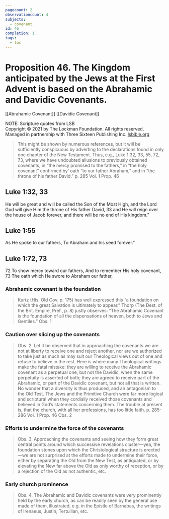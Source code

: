 ```yaml
---
pagecount: 2
observationcount: 4
subjects:
  - covenant
id: 46
completion: 1
tags:
  - toc
---
```

# Proposition 46. The Kingdom anticipated by the Jews at the First Advent is based on the Abrahamic and Davidic Covenants.

[[Abrahamic Covenant]]
[[Davidic Covenant]]

NOTE: Scripture quotes from LSB  
Copyright © 2021 by The Lockman Foundation. All rights reserved.  
Managed in partnership with Three Sixteen Publishing Inc. [lsbible.org](https://www.lsbible.org/)

>This might be shown by numerous references, but it will be sufficiently conspicuous by adverting to the declarations found in only one chapter of the New Testament. Thus, e.g., Luke 1:32, 33, 55, 72, 73, where we have undoubted allusions to previously obtained covenants, in “the mercy promised to the fathers,” in “the holy covenant” confirmed by’ oath “to our father Abraham,” and in “the throne of his father David.”
>p. 285 Vol. 1 Prop. 46

## Luke 1:32, 33
He will be great and will be called the Son of the Most High, and the Lord God will give Him the throne of His father David, 33 and He will reign over the house of Jacob forever, and there will be no end of His kingdom.”

## Luke 1:55
As He spoke to our fathers,
To Abraham and his seed forever.”

## Luke 1:72, 73
72 To show mercy toward our fathers,
And to remember His holy covenant,
73 The oath which He swore to Abraham our father,
### Abrahamic covenant is the foundation
>Kurtz (His. Old Cov. p. 175) has well expressed this “a foundation on which the great Salvation is ultimately to appear.” Thorp (The Dest. of the Brit. Empire, Pref., p. 8) justly observes: “The Abrahamic Covenant is the foundation of all the dispensations of heaven, both to Jews and Gentiles.”
>Obs. 1
### Caution over slicing up the covenants
>Obs. 2. Let it be observed that in approaching the covenants we are not at liberty to receive one and reject another, nor are we authorized to take just as much as may suit our Theological views out of one and refuse to believe in the rest. Here is where many Theological writings make the fatal mistake: they are willing to receive the Abrahamic covenant as a perpetual one, but not the Davidic, when the same perpetuity is asserted of both; they are agreed to receive part of the Abrahamic, or part of the Davidic covenant, but not all that is written. No wonder that a diversity is thus produced, and an antagonism to the Old Test. The Jews and the Primitive Church were far more logical and scriptural when they cordially received those covenants and believed in God’s statements concerning them. The trouble at present is, that the church, with all her professions, has too little faith.
>p. 285-286 Vol. 1 Prop. 46 Obs. 2
### Efforts to undermine the force of the covenants
>Obs. 3. Approaching the covenants and seeing how they form great central points around which successive revelations cluster—yea, the foundation stones upon which the Christological structure is erected—we are not surprised at the efforts made to undermine their force, either by separating the Old from the New Test, as antiquated, or by elevating the New far above the Old as only worthy of reception, or by a rejection of the Old as not authentic, etc.
### Early church prominence
>Obs. 4. The Abrahamic and Davidic covenants were very prominently held by the early church, as can be readily seen by the general use made of them, illustrated, e.g. in the Epistle of Barnabas, the writings of Irenaeus, Justin, Tertullian, etc.
